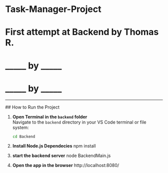 # Task-Manager-Project
# First attempt at Backend by Thomas R.
# _____ by _____
# _____ by _____

<hr>
## How to Run the Project

1. **Open Terminal in the `backend` folder**  
   Navigate to the `backend` directory in your VS Code terminal or file system:

   ```bash
   cd Backend

2. **Install Node.js Dependecies**
    npm install

3. **start the backend server**
   node BackendMain.js

4. **Open the app in the browser**
   http://localhost:8080/
   
   